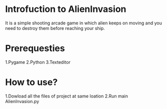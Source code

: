 # Introfuction to AlienInvasion
It is a simple shooting arcade game in which alien keeps on moving and you need to destroy them before reaching your ship.
# Prerequesties
1.Pygame
2.Python
3.Texteditor
# How to use?
1.Dowload all the files of project at same loation
2.Run main AlienInvasion.py
